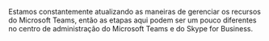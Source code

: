 Estamos constantemente atualizando as maneiras de gerenciar os recursos do Microsoft Teams, então as etapas aqui podem ser um pouco diferentes no centro de administração do Microsoft Teams e do Skype for Business.